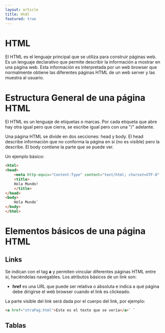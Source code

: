 ```yaml
---
layout: article
title: Html
featured: true
---
```


# HTML

El HTML es el lenguaje principal que se utiliza para construir páginas web. Es un lenguaje declarativo que permite describir la información a mostrar en una página web. Esta información es interpretada por un web browser que normalmente obtiene las diferentes páginas HTML de un web server y las muestra al usuario.

# Estructura General de una página HTML

El HTML es un lenguaje de etiquetas o marcas. Por cada etiqueta que abre hay otra igual pero que cierra, se escribe igual pero con una "/" adelante.

Una página HTML se divide en dos secciones: head y body. El head describe información que no conforma la página en sí (no es visible) pero la describe. El body contiene la parte que se puede ver.

Un ejemplo básico:

```html
<html>
<head>
    <meta http-equiv="Content-Type" content="text/html; charset=UTF-8" />
    <title>
    Hola Mundo!
    </title>
</head>
<body>
    Hola Mundo`
</body>
</html>
```

<!-- -->

# Elementos básicos de una página HTML

## Links

Se indican con el tag **a** y permiten vincular diferentes páginas HTML entre sí, haciéndolas navegables. Los atributos básicos de un link son:

-   **href** es una URL que puede ser relativa o absoluta e indica a qué página debe dirigirse el web browser cuando el link es clickeado.

La parte visible del link será dada por el cuerpo del link, por ejemplo:

```html
<a href="otraPag.html">Este es el texto que se vería</a>` `
```

## Tablas
